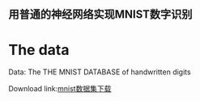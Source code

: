 ## 用普通的神经网络实现MNIST数字识别


# The data
Data: The THE MNIST DATABASE of handwritten digits  

Download link:[mnist数据集下载](http://yann.lecun.com/exdb/mnist)
